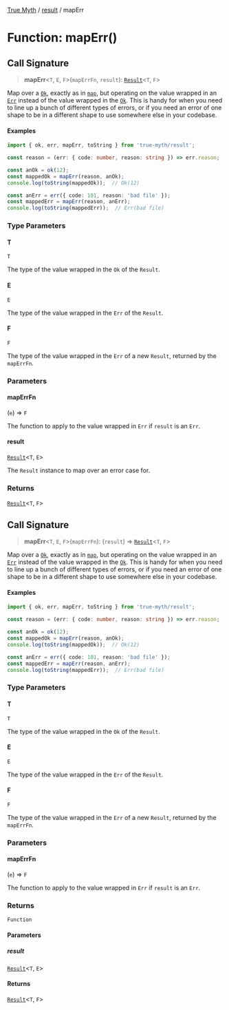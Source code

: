[True Myth](../../index.md) / [result](../index.md) / mapErr

# Function: mapErr()

## Call Signature

> **mapErr**\<`T`, `E`, `F`\>(`mapErrFn`, `result`): [`Result`](../classes/Result.md)\<`T`, `F`\>

Map over a [`Ok`](../interfaces/Ok.md), exactly as in [`map`](map.md), but operating on the
value wrapped in an [`Err`](../interfaces/Err.md) instead of the value wrapped in the
[`Ok`](../interfaces/Ok.md). This is handy for when you need to line up a bunch of
different types of errors, or if you need an error of one shape to be in a
different shape to use somewhere else in your codebase.

#### Examples

```ts
import { ok, err, mapErr, toString } from 'true-myth/result';

const reason = (err: { code: number, reason: string }) => err.reason;

const anOk = ok(12);
const mappedOk = mapErr(reason, anOk);
console.log(toString(mappedOk));  // Ok(12)

const anErr = err({ code: 101, reason: 'bad file' });
const mappedErr = mapErr(reason, anErr);
console.log(toString(mappedErr));  // Err(bad file)
```

### Type Parameters

#### T

`T`

The type of the value wrapped in the `Ok` of the `Result`.

#### E

`E`

The type of the value wrapped in the `Err` of the `Result`.

#### F

`F`

The type of the value wrapped in the `Err` of a new `Result`,
                returned by the `mapErrFn`.

### Parameters

#### mapErrFn

(`e`) => `F`

The function to apply to the value wrapped in `Err` if
`result` is an `Err`.

#### result

[`Result`](../classes/Result.md)\<`T`, `E`\>

The `Result` instance to map over an error case for.

### Returns

[`Result`](../classes/Result.md)\<`T`, `F`\>

## Call Signature

> **mapErr**\<`T`, `E`, `F`\>(`mapErrFn`): (`result`) => [`Result`](../classes/Result.md)\<`T`, `F`\>

Map over a [`Ok`](../interfaces/Ok.md), exactly as in [`map`](map.md), but operating on the
value wrapped in an [`Err`](../interfaces/Err.md) instead of the value wrapped in the
[`Ok`](../interfaces/Ok.md). This is handy for when you need to line up a bunch of
different types of errors, or if you need an error of one shape to be in a
different shape to use somewhere else in your codebase.

#### Examples

```ts
import { ok, err, mapErr, toString } from 'true-myth/result';

const reason = (err: { code: number, reason: string }) => err.reason;

const anOk = ok(12);
const mappedOk = mapErr(reason, anOk);
console.log(toString(mappedOk));  // Ok(12)

const anErr = err({ code: 101, reason: 'bad file' });
const mappedErr = mapErr(reason, anErr);
console.log(toString(mappedErr));  // Err(bad file)
```

### Type Parameters

#### T

`T`

The type of the value wrapped in the `Ok` of the `Result`.

#### E

`E`

The type of the value wrapped in the `Err` of the `Result`.

#### F

`F`

The type of the value wrapped in the `Err` of a new `Result`,
                returned by the `mapErrFn`.

### Parameters

#### mapErrFn

(`e`) => `F`

The function to apply to the value wrapped in `Err` if
`result` is an `Err`.

### Returns

`Function`

#### Parameters

##### result

[`Result`](../classes/Result.md)\<`T`, `E`\>

#### Returns

[`Result`](../classes/Result.md)\<`T`, `F`\>

